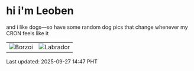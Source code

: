 # hi i'm Leoben

and i like dogs—so have some random dog pics that change whenever my CRON feels like it

|  |  |
|--------|----------|
| ![Borzoi](https://random-dog-vercel.vercel.app/api/random-borzoi?v=1758955622) | ![Labrador](https://random-dog-vercel.vercel.app/api/random-labrador?v=1758955622) |

Last updated: 2025-09-27 14:47 PHT
